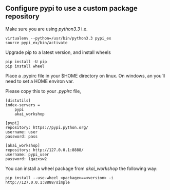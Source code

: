## Configure pypi to use a custom package repository

Make sure you are using *python3.3* i.e.

```
virtualenv --python=/usr/bin/python3.3 pypi_ex
source pypi_ex/bin/activate

```

Upgrade pip to a latest version, and install wheels

```
pip install -U pip
pip install wheel

```

Place a .pypirc file in your $HOME directory on linux. 
On windows, an you’ll need to set a HOME environ var.

Please copy this to your *.pypirc* file,
```
[distutils]
index-servers =
    pypi
    akai_workshop

[pypi]
repository: https://pypi.python.org/
username: user
password: pass

[akai_workshop]
repository: http://127.0.0.1:8888/
username: pypi_user
password: 1qazxsw2

```

You can install a wheel package from *akai_workshop* the following way:

```
pip install --use-wheel <package>==<version> -i http://127.0.0.1:8888/simple
```


